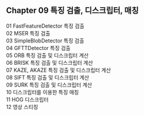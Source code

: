 Chapter 09 특징 검출, 디스크립터, 매칭
--------------------------------------
01 FastFeatureDetector 특징 검출\
02 MSER 특징 검출\
03 SimpleBlobDetector 특징 검출\
04 GFTTDetector 특징 검출\
05 ORB 특징 검출 및 디스크립터 계산\
06 BRISK 특징 검출 및 디스크립터 계산\
07 KAZE, AKAZE 특징 검출 및 디스크립터 계산\
08 SIFT 특징 검출 및 디스크립터 계산\
09 SURK 특징 검출 및 디스크립터 계산\
10 디스크립터를 이용한 특징 매칭\
11 HOG 디스크립터\
12 영상 스티칭
